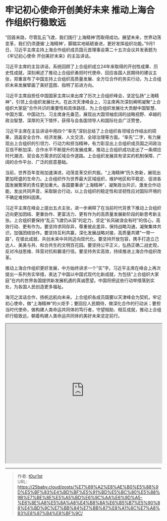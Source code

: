 # 牢记初心使命开创美好未来 推动上海合作组织行稳致远


“回首来路，尽管乱云飞渡，我们践行‘上海精神’而取得成功。展望未来，世界动荡变革，我们仍须遵循‘上海精神’，脚踏实地砥砺奋进，更好发挥组织功能。”9月1日，习近平主席主持上海合作组织成员国元首理事会第二十五次会议并发表题为《牢记初心使命 开创美好未来》的主旨讲话。

习近平主席的主旨讲话，系统回顾了上合组织成立24年来取得的开创性成果、历史性成就，深刻阐述了推动上合组织勇担时代使命、回应各国人民期待的建议主张，郑重宣布了中国支持上合组织高质量发展、全方位合作的务实行动，为上合组织未来发展擘画了美好蓝图、指明了前进方向。

习近平主席自担任中国国家主席以来出席了历次上合组织峰会，坚定弘扬“上海精神”，引领上合组织发展壮大。在此次天津峰会上，习主席再次深刻阐明凝聚“上合组织大家庭”合作共识的重要性和具体路径，为上合组织发展壮大贡献中国智慧、中国方案、中国动力。习主席身先垂范，展现出大国领袖宏阔的战略视野、卓越的政治智慧、深厚的天下情怀，获得与会各国领导人和国际社会广泛赞誉。

习近平主席在主旨讲话中用四个“率先”深刻总结了上合组织各领域合作结出的硕果，涵盖安全合作、经济发展、人文交流、全球治理等方面。“率先”二字，有力展现出上合组织的引领力、行动力和担当精神，有力彰显出上合组织成员国之间政治互信不断加深、合作水平不断提升的发展成果，推动上合组织成功走出了一条顺应时代潮流、契合各方需求的区域合作道路。上合组织发展具有坚实的机制保障、广阔的合作平台、广泛的民意基础。

当前，世界百年变局加速演进，动荡变革交织共振。“上海精神”历久弥新，展现出更加旺盛的生命力。上合组织作为世界最大区域组织，维护地区和平稳定、促进各国发展繁荣的责任更加重大。各国要秉承“上海精神”，凝聚政治共识，激发合作动能，发出共同声音，采取联合行动，以上合组织的稳定性和坚韧性应对国际环境的不确定难预料因素。

习近平主席在峰会上提出五点主张，进一步阐释了在当前时代背景下推动上合组织迈向更加团结、更重协作、更富活力、更有作为的高质量发展新阶段的新思考新主张。上合组织要保持“乱云飞渡仍从容”的定力，坚定“长风破浪会有时”的信心，高效行动、更有作为。要坚持求同存异，尊重彼此差异，保持战略沟通，凝聚集体共识，加强团结协作。要坚持互利共赢，深化发展战略对接，高质量共建“一带一路”，在彼此成就、共创未来中共同迈向现代化。要坚持开放包容，携手打造立己达人、美美与共、和合共生的文明百花园。要坚持公平正义，弘扬正确二战史观，反对冷战思维、阵营对抗和霸凌行径。要坚持务实高效，持续推进上海合作组织改革。

推动上海合作组织更好发展，中方始终讲求一个“实”字。习近平主席在峰会上再次提出一系列务实举措，表达了中国以中国式现代化新成就，为包括“上合组织大家庭”在内的世界各国提供新发展机遇的真诚愿望。中国将把这些行动举措落到实处，为各国人民创造更多福祉。

海河之滨话合作，扬帆远航向未来。上合组织各成员国要以天津峰会为契机，牢记初心使命，做“上海精神”的火炬手；要回应人民期待，做深化合作的行动派；要担当时代使命，做构建人类命运共同体的笃行者，守望相助、相互成就，推动上合组织行稳致远，朝着构建人类命运共同体的美好未来坚定前行。

<iframe
    width="100%"
    height="450"
    src="https://content-static.cctvnews.cctv.com/snow-book/index.html?item_id=9024405933076494092"
></iframe>

---

> 作者: [t0ur1st](https://github.com/tyd2000)  
> URL: https://25baby.cloud/posts/%E7%89%A2%E8%AE%B0%E5%88%9D%E5%BF%83%E4%BD%BF%E5%91%BD%E5%BC%80%E5%88%9B%E7%BE%8E%E5%A5%BD%E6%9C%AA%E6%9D%A5-%E6%8E%A8%E5%8A%A8%E4%B8%8A%E6%B5%B7%E5%90%88%E4%BD%9C%E7%BB%84%E7%BB%87%E8%A1%8C%E7%A8%B3%E8%87%B4%E8%BF%9C/  

